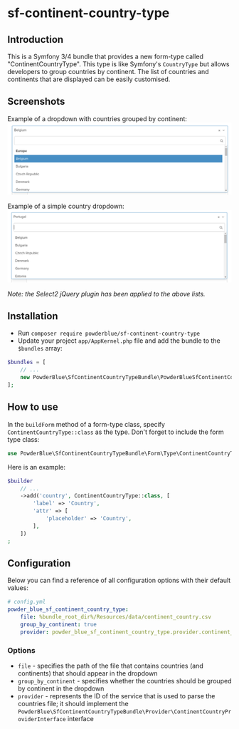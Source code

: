 # sf-continent-country-type

## Introduction

This is a Symfony 3/4 bundle that provides a new form-type called "ContinentCountryType".  This type is like Symfony's `CountryType` but allows developers to group countries by continent.  The list of countries and continents that are displayed can be easily customised.

## Screenshots

Example of a dropdown with countries grouped by continent:
![dropdown with countries grouped by continent](Resources/doc/img/grouped.png)

Example of a simple country dropdown:
![simple country dropdown](Resources/doc/img/not-grouped.png)

*Note: the *Select2* *jQuery* plugin has been applied to the above lists.*

## Installation

* Run `composer require powderblue/sf-continent-country-type`
* Update your project `app/AppKernel.php` file and add the bundle to the `$bundles` array:
```php
$bundles = [
    // ...
    new PowderBlue\SfContinentCountryTypeBundle\PowderBlueSfContinentCountryTypeBundle(),
];
```

## How to use

In the `buildForm` method of a form-type class, specify `ContinentCountryType::class` as the type. Don't forget to include the form type class:
```php
use PowderBlue\SfContinentCountryTypeBundle\Form\Type\ContinentCountryType;
```

Here is an example:
```php
$builder
    // ...
    ->add('country', ContinentCountryType::class, [
        'label' => 'Country',
        'attr' => [
            'placeholder' => 'Country',
        ],
    ])
;
```

## Configuration

Below you can find a reference of all configuration options with their default values:
```yml
# config.yml
powder_blue_sf_continent_country_type:
    file: %bundle_root_dir%/Resources/data/continent_country.csv
    group_by_continent: true
    provider: powder_blue_sf_continent_country_type.provider.continent_country_csv_file
```

### Options

- `file` - specifies the path of the file that contains countries (and continents) that should appear in the dropdown
- `group_by_continent` - specifies whether the countries should be grouped by continent in the dropdown
- `provider` - represents the ID of the service that is used to parse the countries file; it should implement the `PowderBlue\SfContinentCountryTypeBundle\Provider\ContinentCountryProviderInterface` interface

